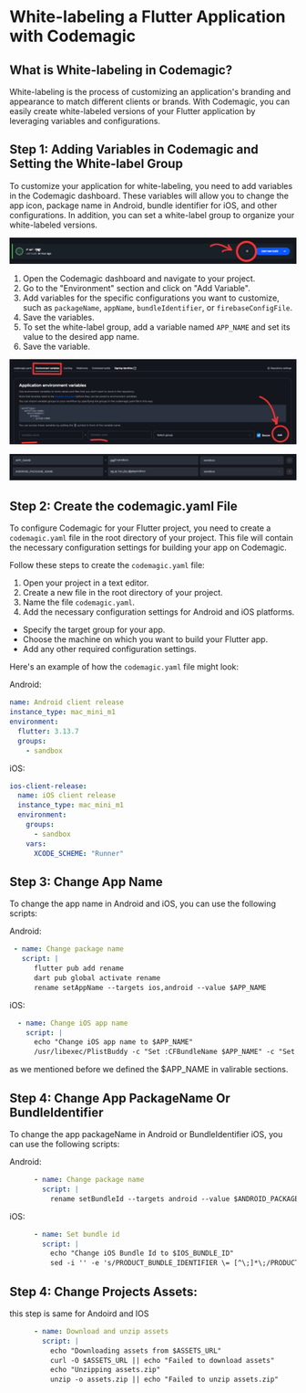 # White-labeling a Flutter Application with Codemagic

## What is White-labeling in Codemagic?

White-labeling is the process of customizing an application's branding and appearance to match different clients or brands. With Codemagic, you can easily create white-labeled versions of your Flutter application by leveraging variables and configurations.

## Step 1: Adding Variables in Codemagic and Setting the White-label Group

To customize your application for white-labeling, you need to add variables in the Codemagic dashboard. These variables will allow you to change the app icon, package name in Android, bundle identifier for iOS, and other configurations. In addition, you can set a white-label group to organize your white-labeled versions.

![Codemagic Variables](images/IMG_20231126_123914_102.jpg)

1. Open the Codemagic dashboard and navigate to your project.
2. Go to the "Environment" section and click on "Add Variable".
3. Add variables for the specific configurations you want to customize, such as `packageName`, `appName`, `bundleIdentifier`, or `firebaseConfigFile`.
4. Save the variables.
5. To set the white-label group, add a variable named `APP_NAME` and set its value to the desired app name.
6. Save the variable.

![Codemagic Variables](images/IMG_20231126_124053_280.jpg)

![Codemagic Variables](images/IMG_20231126_124206_206.jpg)

## Step 2: Create the codemagic.yaml File

To configure Codemagic for your Flutter project, you need to create a `codemagic.yaml` file in the root directory of your project. This file will contain the necessary configuration settings for building your app on Codemagic.

Follow these steps to create the `codemagic.yaml` file:

1. Open your project in a text editor.
2. Create a new file in the root directory of your project.
3. Name the file `codemagic.yaml`.
4. Add the necessary configuration settings for Android and iOS platforms.

- Specify the target group for your app.
- Choose the machine on which you want to build your Flutter app.
- Add any other required configuration settings.

Here's an example of how the `codemagic.yaml` file might look:

Android:
```yaml
name: Android client release
instance_type: mac_mini_m1
environment:
  flutter: 3.13.7
  groups:
    - sandbox
```

iOS:
```yaml
ios-client-release:
  name: iOS client release
  instance_type: mac_mini_m1
  environment:
    groups:
      - sandbox
    vars:
      XCODE_SCHEME: "Runner"
```

## Step 3: Change App Name 

To change the app name in Android and iOS, you can use the following scripts:

Android:
```yaml
 - name: Change package name
   script: |
      flutter pub add rename
      dart pub global activate rename
      rename setAppName --targets ios,android --value $APP_NAME
```          

iOS:
```yaml
  - name: Change iOS app name
    script: |
      echo "Change iOS app name to $APP_NAME"
      /usr/libexec/PlistBuddy -c "Set :CFBundleName $APP_NAME" -c "Set :CFBundleDisplayName $APP_NAME" ios/${XCODE_SCHEME}/Info.plist
```

as we mentioned before we defined the $APP_NAME in valirable sections.



## Step 4: Change App PackageName Or BundleIdentifier 

To change the app packageName in Android or BundleIdentifier iOS, you can use the following scripts:

Android:
```yaml
      - name: Change package name
        script: |
          rename setBundleId --targets android --value $ANDROID_PACKAGE_NAME
```          

iOS:
```yaml
      - name: Set bundle id
        script: |
          echo "Change iOS Bundle Id to $IOS_BUNDLE_ID"
          sed -i '' -e 's/PRODUCT_BUNDLE_IDENTIFIER \= [^\;]*\;/PRODUCT_BUNDLE_IDENTIFIER = '${IOS_BUNDLE_ID}';/' ios/${XCODE_SCHEME}.xcodeproj/project.pbxproj
```

## Step 4: Change Projects Assets:

this step is same for Andoird and IOS 

```yaml
      - name: Download and unzip assets
        script: |
          echo "Downloading assets from $ASSETS_URL"
          curl -O $ASSETS_URL || echo "Failed to download assets"
          echo "Unzipping assets.zip"
          unzip -o assets.zip || echo "Failed to unzip assets.zip"
```
